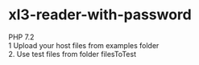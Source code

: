 # xl3-reader-with-password
PHP 7.2
<br/>
1 Upload your host files from examples folder
<br/>
2. Use test files from folder filesToTest
